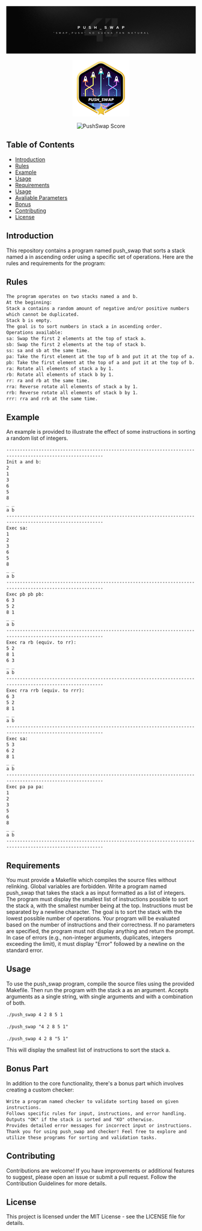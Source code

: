 <a href="https://github.com/francfer-art/42PushSwap">
  <img src ="https://raw.githubusercontent.com/15Galan/42_project-readmes/master/banners/cursus/projects/push_swap-dark.png")>
</a>

<p align="center">
  <a href="https://github.com/francfer-art/42PushSwap">
  <img src="https://raw.githubusercontent.com/mcombeau/mcombeau/main/42_badges/push_swapm.png" alt="PushSwap Logo">
  </a>
</p>

<p align="center">
  <img src="https://img.shields.io/badge/Score-Evaluating-brightgreen" alt="PushSwap Score">
</p>

## Table of Contents

- [Introduction](#introduction)
- [Rules](#rules)
- [Example](#Example)
- [Usage](#Usage)
- [Requirements](#requirements)
- [Usage](#usage)
- [Avaliable Parameters](#avaliable-parameters)
- [Bonus](#bonus)
- [Contributing](#contributing)
- [License](#license)

## Introduction

This repository contains a program named push_swap that sorts a stack named a in ascending order using a specific set of operations. Here are the rules and requirements for the program:

## Rules

```
The program operates on two stacks named a and b.
At the beginning:
Stack a contains a random amount of negative and/or positive numbers which cannot be duplicated.
Stack b is empty.
The goal is to sort numbers in stack a in ascending order.
Operations available:
sa: Swap the first 2 elements at the top of stack a.
sb: Swap the first 2 elements at the top of stack b.
ss: sa and sb at the same time.
pa: Take the first element at the top of b and put it at the top of a.
pb: Take the first element at the top of a and put it at the top of b.
ra: Rotate all elements of stack a by 1.
rb: Rotate all elements of stack b by 1.
rr: ra and rb at the same time.
rra: Reverse rotate all elements of stack a by 1.
rrb: Reverse rotate all elements of stack b by 1.
rrr: rra and rrb at the same time.
```

## Example

An example is provided to illustrate the effect of some instructions in sorting a random list of integers.

```table
----------------------------------------------------------------------------------------------------------
Init a and b:
2
1
3
6
5
8
_ _
a b
----------------------------------------------------------------------------------------------------------
Exec sa:
1
2
3
6
5
8
_ _
a b
----------------------------------------------------------------------------------------------------------
Exec pb pb pb:
6 3
5 2
8 1
_ _
a b
----------------------------------------------------------------------------------------------------------
Exec ra rb (equiv. to rr):
5 2
8 1
6 3
_ _
a b
----------------------------------------------------------------------------------------------------------
Exec rra rrb (equiv. to rrr):
6 3
5 2
8 1
_ _
a b
----------------------------------------------------------------------------------------------------------
Exec sa:
5 3
6 2
8 1
_ _
a b
----------------------------------------------------------------------------------------------------------
Exec pa pa pa:
1
2
3
5
6
8
_ _
a b
----------------------------------------------------------------------------------------------------------
```

## Requirements

You must provide a Makefile which compiles the source files without relinking.
Global variables are forbidden.
Write a program named push_swap that takes the stack a as input formatted as a list of integers.
The program must display the smallest list of instructions possible to sort the stack a, with the smallest number being at the top.
Instructions must be separated by a newline character.
The goal is to sort the stack with the lowest possible number of operations. Your program will be evaluated based on the number of instructions and their correctness.
If no parameters are specified, the program must not display anything and return the prompt.
In case of errors (e.g., non-integer arguments, duplicates, integers exceeding the limit), it must display "Error" followed by a newline on the standard error.

## Usage

To use the push_swap program, compile the source files using the provided Makefile. Then run the program with the stack a as an argument. Accepts arguments as a single string, with single arguments and with a combination of both.

```
./push_swap 4 2 8 5 1

./push_swap "4 2 8 5 1"

./push_swap 4 2 8 "5 1"

```

This will display the smallest list of instructions to sort the stack a.

## Bonus Part

In addition to the core functionality, there's a bonus part which involves creating a custom checker:

```
Write a program named checker to validate sorting based on given instructions.
Follows specific rules for input, instructions, and error handling.
Outputs "OK" if the stack is sorted and "KO" otherwise.
Provides detailed error messages for incorrect input or instructions.
Thank you for using push_swap and checker! Feel free to explore and utilize these programs for sorting and validation tasks.
```

## Contributing 

Contributions are welcome! If you have improvements or additional features to suggest, please open an issue or submit a pull request. Follow the Contribution Guidelines for more details.

## License

This project is licensed under the MIT License - see the LICENSE file for details.

